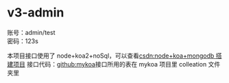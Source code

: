 # v3-admin

账号：admin/test  
密码：123s

本项目接口使用了 node+koa2+noSql，可以查看[csdn:node+koa+mongodb 搭建项目](https://blog.csdn.net/Angely_cc/article/details/122503329)
接口代码：[github:mykoa](https://github.com/cc147151/mykoa)接口所用的表在 mykoa 项目里 colleation 文件夹里
